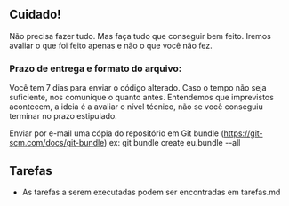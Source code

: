 ## Cuidado!
Não precisa fazer tudo. Mas faça tudo que conseguir bem feito. Iremos avaliar o que foi feito apenas e não o que você não fez.

### Prazo de entrega e formato do arquivo:
Você tem 7 dias para enviar o código alterado. Caso o tempo não seja suficiente, nos comunique o quanto antes. Entendemos que imprevistos acontecem, a ideia é a avaliar o nível técnico, não se você conseguiu terminar no prazo estipulado.

Enviar por e-mail uma cópia do repositório em Git bundle (https://git-scm.com/docs/git-bundle) ex: git bundle create eu.bundle --all

## Tarefas
- As tarefas a serem executadas podem ser encontradas em tarefas.md
